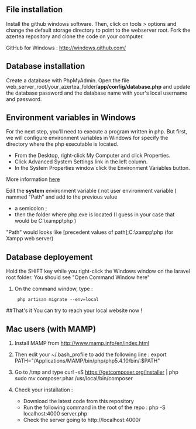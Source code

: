 ## File installation
Install the github windows software.
Then, click on tools > options and change the default storage directory to point to the webserver root.
Fork the azertea repository and clone the code on your computer.

GitHub for Windows : http://windows.github.com/

## Database installation

Create a database with PhpMyAdmin.
Open the file web_server_root/your_azertea_folder/**app/config/database.php** and update the database password and the database name with your's local username and password.


## Environment variables in Windows

For the next step, you'll need to execute a program written in php. But first, we will configure environment variables in Windows for specify the directory where the php executable is located.

- From the Desktop, right-click My Computer and click Properties.
- Click Advanced System Settings link in the left column.
- In the System Properties window click the Environment Variables button.

More information [here](http://www.computerhope.com/issues/ch000549.htm)

Edit the **system** environment variable ( not user environment variable ) nammed "Path" and add to the previous value 
- a semicolon ;
- then the folder where php.exe is located (I guess in your case that would be C:\xampp\php )

"Path" would looks like [precedent values of path];C:\xampp\php (for Xampp web server)

## Database deployement
Hold the SHIFT key while you right-click the Windows window on the laravel root folder. You should see "Open Command Window here"

1. On the command window, type : 

    	php artisan migrate --env=local


##That's it
You can try to reach your local website now !


## Mac users (with MAMP)

1. Install MAMP from http://www.mamp.info/en/index.html
2. Then edit your ~/.bash_profile to add the following line : 
	export PATH="/Applications/MAMP/bin/php/php5.4.10/bin/:$PATH"

3. Go to /tmp and type 
	curl -sS https://getcomposer.org/installer | php
	sudo mv composer.phar /usr/local/bin/composer

4. Check your installation :
	- Download the latest code from this repository
	- Run the following command in the root of the repo :
		php -S localhost:4000 server.php
	- Check the server going to http://localhost:4000/



